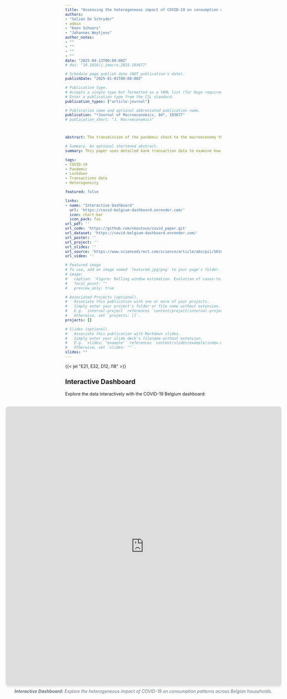 ```yaml
---
title: "Assessing the heterogeneous impact of COVID-19 on consumption using bank transactions"
authors:
- "Selien De Schryder"
- admin
- "Koen Schoors"
- "Johannes Weytjens"
author_notes:
- ""
- ""
- ""
- ""
date: "2025-04-13T00:00:00Z"
# doi: "10.1016/j.jmacro.2025.103677"

# Schedule page publish date (NOT publication's date).
publishDate: "2025-01-01T00:00:00Z"

# Publication type.
# Accepts a single type but formatted as a YAML list (for Hugo requirements).
# Enter a publication type from the CSL standard.
publication_types: ["article-journal"]

# Publication name and optional abbreviated publication name.
publication: "*Journal of Macroeconomics, 84*, 103677"
# publication_short: "J. Macroeconomics"



abstract: The transmission of the pandemic shock to the macroeconomy through the prism of consumer heterogeneity is the focal point of this paper. Based on a rich bank account and transactions micro dataset, we assess the roles of local COVID-19 severity, government measures against the spread of the virus, and vaccination rates for households’ consumption behavior in Belgium. We find that households living in areas that experienced high COVID-19 positivity rates and more stringent containment measures, decreased their consumption more. The relevance of these effects, however, shifted over the course of the pandemic. Higher local vaccination rates significantly counteracted these negative impacts on household consumption. Furthermore, our study highlights that the impact of these factors on consumption varied distinctly across households with different income, liquid wealth, and age characteristics.

# Summary. An optional shortened abstract.
summary: This paper uses detailed bank transaction data to examine how COVID-19 affected household consumption patterns, revealing significant heterogeneity across demographic groups.

tags:
- COVID-19
- Pandemic
- Lockdown
- Transactions data
- Heterogeneity

featured: false

links:
- name: "Interactive Dashboard"
  url: 'https://covid-belgium-dashboard.onrender.com/'
  icon: chart-bar
  icon_pack: fas
url_pdf: ''
url_code: 'https://github.com/nkoutoun/covid_paper.git'
url_dataset: 'https://covid-belgium-dashboard.onrender.com/'
url_poster: ''
url_project: ''
url_slides: ''
url_source: 'https://www.sciencedirect.com/science/article/abs/pii/S016407042500014X'
url_video: ''

# Featured image
# To use, add an image named `featured.jpg/png` to your page's folder. 
# image:
#   caption: 'Figure: Rolling window estimation. Evolution of cases-to-tests and stringency index parameters over time. The dark gray-shaded areas indicate the periods of the seven COVID-19 waves, and the light gray-shaded areas signify the two periods between waves.'
#   focal_point: ""
#   preview_only: true

# Associated Projects (optional).
#   Associate this publication with one or more of your projects.
#   Simply enter your project's folder or file name without extension.
#   E.g. `internal-project` references `content/project/internal-project/index.md`.
#   Otherwise, set `projects: []`.
projects: []

# Slides (optional).
#   Associate this publication with Markdown slides.
#   Simply enter your slide deck's filename without extension.
#   E.g. `slides: "example"` references `content/slides/example/index.md`.
#   Otherwise, set `slides: ""`.
slides: ""
---
```


{{< jel "E21, E32, D12, I18" >}}

<!-- # Static Image
<div style="margin-bottom: 1rem;">
<img src="covid-figure.png" alt="Rolling window estimation" style="width: 100%; margin-bottom: 0;">
<p style="font-style: italic; text-align: left; margin-top: 0; margin-bottom: 0; color: #6b7280; font-size: 0.875rem;"><strong>Figure:</strong> Rolling window estimation. Evolution of cases-to-tests and stringency index parameters over time. The dark gray-shaded areas indicate the periods of the seven COVID-19 waves, and the light gray-shaded areas signify the two periods between waves.</p>
</div> -->

## Interactive Dashboard

Explore the data interactively with the COVID-19 Belgium dashboard:

<div style="margin: 2rem -12rem; width: calc(100% + 24rem); max-width: none;">
<iframe src="https://covid-belgium-dashboard.onrender.com" 
        width="100%" 
        height="900" 
        style="border: 1px solid #e5e7eb; border-radius: 8px; box-shadow: 0 4px 6px -1px rgba(0, 0, 0, 0.1);"
        title="COVID-19 Belgium Consumption Dashboard">
</iframe>
<p style="font-style: italic; text-align: center; margin-top: 0.5rem; color: #6b7280; font-size: 0.875rem;">
<strong>Interactive Dashboard:</strong> Explore the heterogeneous impact of COVID-19 on consumption patterns across Belgian households.
</p>
</div>

<!-- This research provides novel insights into the heterogeneous economic effects of the COVID-19 pandemic using granular household-level transaction data. The findings have important implications for understanding crisis responses and designing targeted policy interventions.

## Key Findings

1. **Heterogeneous Responses**: Consumption impacts varied significantly across demographic groups
2. **Sectoral Differences**: Contact-intensive sectors experienced larger declines
3. **Age Effects**: Younger households showed more pronounced consumption reductions
4. **Policy Implications**: Results inform targeted support measure design

## Data and Methodology

The analysis leverages a unique dataset from a major Belgian bank covering:
- Over 200,000 households
- Detailed transaction-level data
- Full pandemic period coverage
- Granular spending category information

{{% callout note %}}
This paper represents collaborative research between Ghent University and BNP Paribas Fortis.
{{% /callout %}}  -->